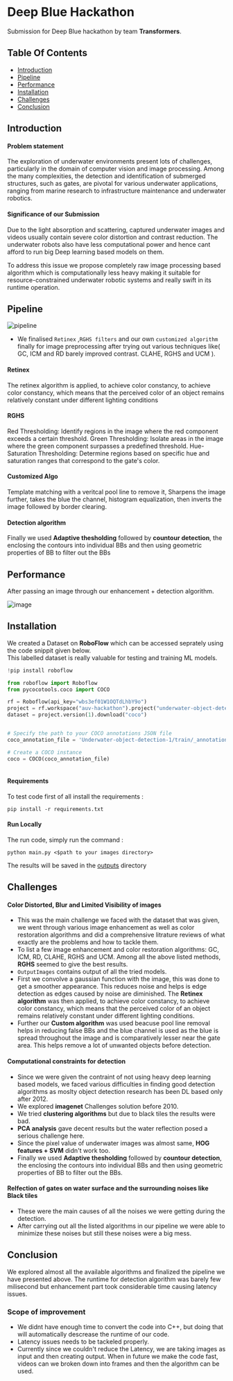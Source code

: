 
# Deep Blue Hackathon 

Submission for Deep Blue hackathon by team **Transformers**.



## Table Of Contents

* [Introduction](#Introduction)
* [Pipeline](#Pipeline)
* [Performance](#Performance)
* [Installation](#Installation)
* [Challenges](#Challenges)
* [Conclusion](#Conclusion)


## Introduction 


#### Problem statement 
The exploration of underwater environments present lots of challenges, particularly in the domain of computer vision and image processing. Among the many complexities, the detection and identification of submerged structures, such as gates, are pivotal for various underwater applications, ranging from marine research to infrastructure maintenance and underwater robotics.

#### Significance of our Submission

Due to the light absorption and scattering, captured underwater images and videos usually contain severe color distortion and contrast reduction. The underwater robots also have less computational power and hence cant afford to run big Deep learning based models on them. 

To address this issue we propose completely raw image processing based algorithm which is computationally less heavy making it suitable for resource-constrained underwater robotic systems and really swift in its runtime operation. 


## Pipeline

![pipeline](https://i.postimg.cc/BQGqMFhT/Screenshot-from-2024-01-03-11-11-30.png)

 

- We finalised ```Retinex``` ,```RGHS filters``` and our own ```customized algorithm``` finally for image preprocessing after trying out various techniques like( GC, ICM and RD barely improved contrast. CLAHE, RGHS and UCM ).

#### Retinex

 The retinex algorithm is applied, to achieve color constancy, to achieve color constancy, which means that the perceived color of an object remains relatively constant under different lighting conditions


#### RGHS
 Red Thresholding: Identify regions in the image where the red component exceeds a certain threshold.
Green Thresholding: Isolate areas in the image where the green component surpasses a predefined threshold.
 Hue-Saturation Thresholding: Determine regions based on specific hue and saturation ranges that correspond to the gate's color.


#### Customized Algo
Template matching with a veritcal pool line to remove it, Sharpens the image further, takes the blue the channel, histogram equalization, then inverts the image followed by border clearing.

#### Detection algorithm

 Finally we used **Adaptive thesholding** followed by **countour detection**, the enclosing the contours into individual BBs and then using geometric properties of BB to filter out the BBs




## Performance

After passing an image through our enhancement + detection algorithm.

![image](https://i.postimg.cc/y8KpQmSz/Untitled.jpg)



## Installation

We created a Dataset on **RoboFlow** which can be accessed seprately using the code snippit given below.     
This labelled dataset is really valuable for testing and training ML models. 

```python
!pip install roboflow

from roboflow import Roboflow
from pycocotools.coco import COCO

rf = Roboflow(api_key="wbs3ef01W1OQTdLhbY9o")
project = rf.workspace("auv-hackathon").project("underwater-object-detection-s8xhb")
dataset = project.version(1).download("coco")


# Specify the path to your COCO annotations JSON file
coco_annotation_file = 'Underwater-object-detection-1/train/_annotations.coco.json'

# Create a COCO instance
coco = COCO(coco_annotation_file)
   
```
#### Requirements
To test code first of all install the requirements :
```
pip install -r requirements.txt
```

#### Run Locally

The run code, simply run the command :
```
python main.py <$path to your images directory>
```

The results will be saved in the [outputs](outputs/) directory




## Challenges 

#### Color Distorted,  Blur and  Limited Visibility of images

- This was the main challenge we faced with the dataset that was given, we went through various image enhancement as well as color restoration algorithms and did a comprehensive litrature reviews of what exactly are the problems and how to tackle them. 
- To list a few image enhancement and color restoration algorithms: GC, ICM, RD, CLAHE, RGHS and UCM. Among all the above listed methods, **RGHS** seemed to give the best results. 
- ```OutputImages``` contains output of all the tried models.
- First we convolve a gaussian function with the image, this was done to get a smoother appearance. This reduces noise and helps is edge detection as edges caused by noise are diminished. The **Retinex algorithm** was then applied, to achieve color constancy, to achieve color constancy, which means that the perceived color of an object remains relatively constant under different lighting conditions.
- Further our **Custom algorithm** was used beacuse pool line removal helps in reducing false BBs and the blue channel is used as the blue is spread throughout the image and is  comparatively lesser near the gate area. This helps remove a lot of unwanted objects before detection.  

#### Computational constraints for detection

- Since we were given the contraint of not using heavy deep learning based models, we faced various difficulties in finding good detection algorithms as moslty object detection research has been DL based only after 2012. 
- We explored **imagenet** Challenges solution before 2010. 
- We tried **clustering algorithms** but due to black tiles the results were bad. 
- **PCA analysis** gave decent results but the water reflection posed a serious challenge here. 
- Since the pixel value of underwater images was almost same, **HOG features + SVM** didn't work too.
- Finally we used **Adaptive thesholding** followed by **countour detection**, the enclosing the contours into individual BBs and then using geometric properties of BB to filter out the BBs.

#### Relfection of gates on water surface and the surrounding noises like Black tiles

- These were the main causes of all the noises we were getting during the detection. 
- After carrying out all the listed algorithms in our pipeline we were able to minimize these noises but still these noises were a big mess.

## Conclusion

We explored almost all the available algorithms and finalized the pipeline we have presented above. The runtime for detection algorithm was barely few milisecond but enhancement part took considerable time causing latency issues. 


### Scope of improvement 

- We didnt have enough time to convert the code into C++, but doing that will automatically descrease the runtime of our code. 
- Latency issues needs to be tackeled properly. 
- Currently since we couldn't reduce the Latency, we are taking images as input and then creating output. When in future we make the code fast, videos can we broken down into frames and then the algorithm can be used.
